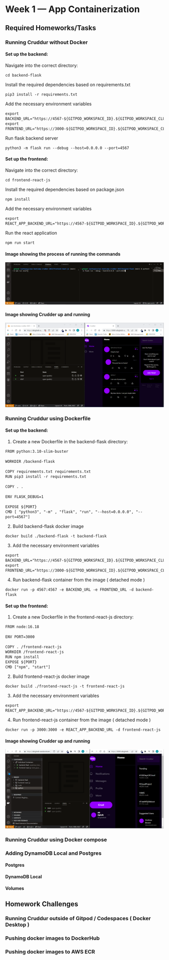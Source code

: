 # Week 1 — App Containerization

## Required Homeworks/Tasks

### Running Cruddur without Docker

#### Set up the backend:

Navigate into the correct directory:
```
cd backend-flask
```
Install the required dependencies based on requirements.txt
```
pip3 install -r requirements.txt
```
Add the necessary environment variables
```
export BACKEND_URL="https://4567-${GITPOD_WORKSPACE_ID}.${GITPOD_WORKSPACE_CLUSTER_HOST}"
export FRONTEND_URL="https://3000-${GITPOD_WORKSPACE_ID}.${GITPOD_WORKSPACE_CLUSTER_HOST}"
```
Run flask backend server
```
python3 -m flask run --debug --host=0.0.0.0 --port=4567
```

#### Set up the frontend:

Navigate into the correct directory:
```
cd frontend-react-js
```
Install the required dependencies based on package.json
```
npm install
```
Add the necessary environment variables
```
export REACT_APP_BACKEND_URL="https://4567-${GITPOD_WORKSPACE_ID}.${GITPOD_WORKSPACE_CLUSTER_HOST}"
```
Run the react application
```
npm run start
```
#### Image showing the process of running the commands
![Running commands](assets/week1/without-docker-1.PNG)
#### Image showing Crudder up and running
![Cruddur Running](assets/week1/without-docker-2.PNG)

### Running Cruddur using Dockerfile

#### Set up the backend:

1. Create a new Dockerfile in the backend-flask directory:
```
FROM python:3.10-slim-buster

WORKDIR /backend-flask

COPY requirements.txt requirements.txt
RUN pip3 install -r requirements.txt

COPY . .

ENV FLASK_DEBUG=1

EXPOSE ${PORT}
CMD [ "python3", "-m" , "flask", "run", "--host=0.0.0.0", "--port=4567"]
```

2. Build backend-flask docker image

```
docker build ./backend-flask -t backend-flask
```
3. Add the necessary environment variables

```
export BACKEND_URL="https://4567-${GITPOD_WORKSPACE_ID}.${GITPOD_WORKSPACE_CLUSTER_HOST}"
export FRONTEND_URL="https://3000-${GITPOD_WORKSPACE_ID}.${GITPOD_WORKSPACE_CLUSTER_HOST}"
```

4. Run backend-flask container from the image ( detached mode )

```
docker run -p 4567:4567 -e BACKEND_URL -e FRONTEND_URL -d backend-flask
```

#### Set up the frontend:

1. Create a new Dockerfile in the frontend-react-js directory:

```
FROM node:16.18

ENV PORT=3000

COPY . /frontend-react-js
WORKDIR /frontend-react-js
RUN npm install
EXPOSE ${PORT}
CMD ["npm", "start"]
```

2. Build frontend-react-js docker image

```
docker build ./frontend-react-js -t frontend-react-js
```

3. Add the necessary environment variables

```
export REACT_APP_BACKEND_URL="https://4567-${GITPOD_WORKSPACE_ID}.${GITPOD_WORKSPACE_CLUSTER_HOST}"
```

4. Run frontend-react-js container from the image ( detached mode )

```
docker run -p 3000:3000 -e REACT_APP_BACKEND_URL -d frontend-react-js
```

#### Image showing Crudder up and running
![Cruddur Running](assets/week1/with-docker-1.PNG)

### Running Cruddur using Docker compose

### Adding DynamoDB Local and Postgres

#### Postgres

#### DynamoDB Local

#### Volumes

## Homework Challenges

### Running Cruddur outside of Gitpod / Codespaces ( Docker Desktop )

### Pushing docker images to DockerHub

### Pushing docker images to AWS ECR
